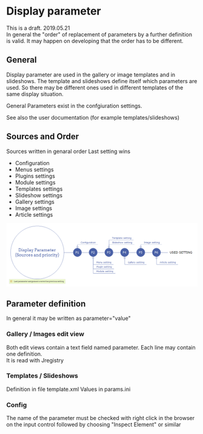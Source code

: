 
# Display parameter

This is a draft. 2019.05.21 <br>
In general the "order" of replacement of parameters by a further definition is valid. It may happen on developing that the order has to be different.


## General

Display parameter are used in the gallery or image templates and in slideshows. The template and slideshows define itself which parameters are used. So there may be different ones used in different templates of the same display situation.

General Parameters exist in the confgiuration settings.

See also the user documentation (for example templates/slideshows)

## Sources and Order

Sources written in genaral order
Last setting wins

* Configuration
* Menus settings
* Plugins settings
* Module settings
* Templates settings
* Slideshow settings
* Gallery settings
* Image settings
* Article settings


![Sources and Order](https://github.com/RSGallery2/RSGallery2_Project/blob/master/.devDocumentation/Site/DisplayParameter/Display%20Parameter%20(Sources%20and%20priority).png?raw=true)

## Parameter definition

In general it may be written as parameter="value"

### Gallery / Images edit view

Both edit views contain a text field named parameter. Each line may contain one definition. <br>
It is read with Jregistry

### Templates / Slideshows

Definition in file template.xml
Values in params.ini

### Config

The name of the parameter must be checked with right click in the browser on the input control followed by choosing "Inspect Element" or similar
